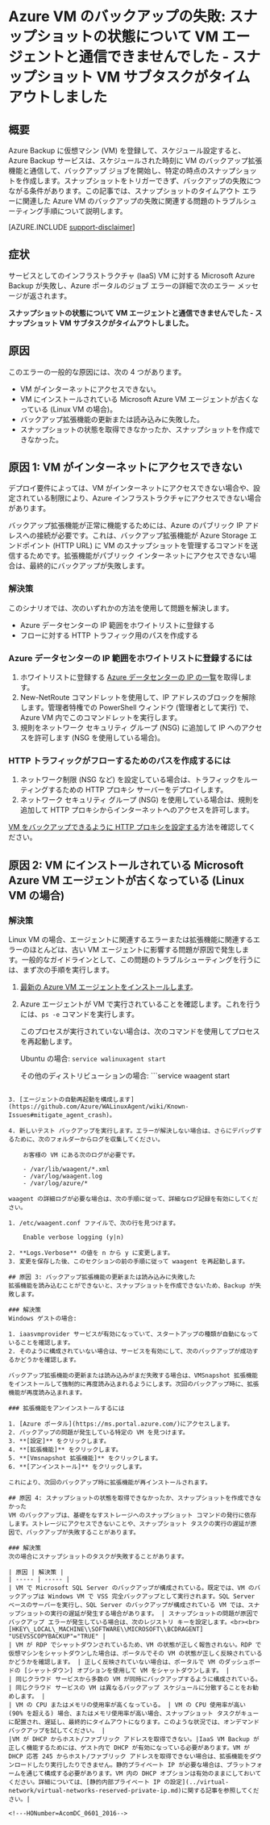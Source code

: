 <properties
   pageTitle="Azure VM のバックアップの失敗: スナップショットの状態について VM エージェントと通信できませんでした - スナップショット VM サブタスクがタイムアウトしました | Microsoft Azure"
   description="スナップショットの状態について VM エージェントと通信できませんでしたというエラーに関連する Azure VM のバックアップの失敗の症状の原因と解決策。スナップショット VM サブタスクのタイムアウト エラー"
   services="backup"
   documentationCenter=""
   authors="genlin"
   manager="jwhit"
   editor=""/>

<tags
    ms.service="backup"
    ms.workload="storage-backup-recovery"
    ms.tgt_pltfrm="na"
    ms.devlang="na"
    ms.topic="article"
    ms.date="04/27/2016"
    ms.author="jimpark; markgal;genli"/>

# Azure VM のバックアップの失敗: スナップショットの状態について VM エージェントと通信できませんでした - スナップショット VM サブタスクがタイムアウトしました

## 概要

Azure Backup に仮想マシン (VM) を登録して、スケジュール設定すると、Azure Backup サービスは、スケジュールされた時刻に VM のバックアップ拡張機能と通信して、バックアップ ジョブを開始し、特定の時点のスナップショットを作成します。スナップショットをトリガーできず、バックアップの失敗につながる条件があります。この記事では、スナップショットのタイムアウト エラーに関連した Azure VM のバックアップの失敗に関連する問題のトラブルシューティング手順について説明します。

[AZURE.INCLUDE [support-disclaimer](../../includes/support-disclaimer.md)]

## 症状

サービスとしてのインフラストラクチャ (IaaS) VM に対する Microsoft Azure Backup が失敗し、Azure ポータルのジョブ エラーの詳細で次のエラー メッセージが返されます。

**スナップショットの状態について VM エージェントと通信できませんでした - スナップショット VM サブタスクがタイムアウトしました。**

## 原因
このエラーの一般的な原因には、次の 4 つがあります。

- VM がインターネットにアクセスできない。
- VM にインストールされている Microsoft Azure VM エージェントが古くなっている (Linux VM の場合)。
- バックアップ拡張機能の更新または読み込みに失敗した。
- スナップショットの状態を取得できなかったか、スナップショットを作成できなかった。

## 原因 1: VM がインターネットにアクセスできない
デプロイ要件によっては、VM がインターネットにアクセスできない場合や、設定されている制限により、Azure インフラストラクチャにアクセスできない場合があります。

バックアップ拡張機能が正常に機能するためには、Azure のパブリック IP アドレスへの接続が必要です。これは、バックアップ拡張機能が Azure Storage エンドポイント (HTTP URL) に VM のスナップショットを管理するコマンドを送信するためです。拡張機能がパブリック インターネットにアクセスできない場合は、最終的にバックアップが失敗します。

### 解決策
このシナリオでは、次のいずれかの方法を使用して問題を解決します。

- Azure データセンターの IP 範囲をホワイトリストに登録する
- フローに対する HTTP トラフィック用のパスを作成する

### Azure データセンターの IP 範囲をホワイトリストに登録するには

1. ホワイトリストに登録する [Azure データセンターの IP の一覧](https://www.microsoft.com/download/details.aspx?id=41653)を取得します。
2. New-NetRoute コマンドレットを使用して、IP アドレスのブロックを解除します。管理者特権での PowerShell ウィンドウ (管理者として実行) で、Azure VM 内でこのコマンドレットを実行します。
3. 規則をネットワーク セキュリティ グループ (NSG) に追加して IP へのアクセスを許可します (NSG を使用している場合)。

### HTTP トラフィックがフローするためのパスを作成するには

1. ネットワーク制限 (NSG など) を設定している場合は、トラフィックをルーティングするための HTTP プロキシ サーバーをデプロイします。
2. ネットワーク セキュリティ グループ (NSG) を使用している場合は、規則を追加して HTTP プロキシからインターネットへのアクセスを許可します。

[VM をバックアップできるように HTTP プロキシを設定する](backup-azure-vms-prepare.md#using-an-http-proxy-for-vm-backups)方法を確認してください。

## 原因 2: VM にインストールされている Microsoft Azure VM エージェントが古くなっている (Linux VM の場合)

### 解決策
Linux VM の場合、エージェントに関連するエラーまたは拡張機能に関連するエラーのほとんどは、古い VM エージェントに影響する問題が原因で発生します。一般的なガイドラインとして、この問題のトラブルシューティングを行うには、まず次の手順を実行します。

1. [最新の Azure VM エージェントをインストールします](https://acom-swtest-2.azurewebsites.net/documentation/articles/virtual-machines-linux-update-agent/)。
2. Azure エージェントが VM で実行されていることを確認します。これを行うには、```ps -e``` コマンドを実行します。

    このプロセスが実行されていない場合は、次のコマンドを使用してプロセスを再起動します。

    Ubuntu の場合: ```service walinuxagent start```

    その他のディストリビューションの場合: ```service waagent start
```

3. [エージェントの自動再起動を構成します](https://github.com/Azure/WALinuxAgent/wiki/Known-Issues#mitigate_agent_crash)。

4. 新しいテスト バックアップを実行します。エラーが解決しない場合は、さらにデバッグするために、次のフォルダーからログを収集してください。

    お客様の VM にある次のログが必要です。

    - /var/lib/waagent/*.xml
    - /var/log/waagent.log
    - /var/log/azure/*

waagent の詳細ログが必要な場合は、次の手順に従って、詳細なログ記録を有効にしてください。

1. /etc/waagent.conf ファイルで、次の行を見つけます。

    Enable verbose logging (y|n)

2. **Logs.Verbose** の値を n から y に変更します。
3. 変更を保存した後、このセクションの前の手順に従って waagent を再起動します。

## 原因 3: バックアップ拡張機能の更新または読み込みに失敗した
拡張機能を読み込むことができないと、スナップショットを作成できないため、Backup が失敗します。

### 解決策
Windows ゲストの場合:

1. iaasvmprovider サービスが有効になっていて、スタートアップの種類が自動になっていることを確認します。
2. そのように構成されていない場合は、サービスを有効にして、次のバックアップが成功するかどうかを確認します。

バックアップ拡張機能の更新または読み込みがまだ失敗する場合は、VMSnapshot 拡張機能をインストールして強制的に再度読み込まれるようにします。次回のバックアップ時に、拡張機能が再度読み込まれます。

### 拡張機能をアンインストールするには

1. [Azure ポータル](https://ms.portal.azure.com/)にアクセスします。
2. バックアップの問題が発生している特定の VM を見つけます。
3. **[設定]** をクリックします。
4. **[拡張機能]** をクリックします。
5. **[Vmsnapshot 拡張機能]** をクリックします。
6. **[アンインストール]** をクリックします。

これにより、次回のバックアップ時に拡張機能が再インストールされます。

## 原因 4: スナップショットの状態を取得できなかったか、スナップショットを作成できなかった
VM のバックアップは、基礎をなすストレージへのスナップショット コマンドの発行に依存します。ストレージにアクセスできないことや、スナップショット タスクの実行の遅延が原因で、バックアップが失敗することがあります。

### 解決策
次の場合にスナップショットのタスクが失敗することがあります。

| 原因 | 解決策 |
| ----- | ----- |
| VM で Microsoft SQL Server のバックアップが構成されている。既定では、VM のバックアップは Windows VM で VSS 完全バックアップとして実行されます。SQL Server ベースのサーバーを実行し、SQL Server のバックアップが構成されている VM では、スナップショットの実行の遅延が発生する場合があります。 | スナップショットの問題が原因でバックアップ エラーが発生している場合は、次のレジストリ キーを設定します。<br><br>[HKEY\_LOCAL\_MACHINE\\SOFTWARE\\MICROSOFT\\BCDRAGENT] "USEVSSCOPYBACKUP"="TRUE" |
| VM が RDP でシャットダウンされているため、VM の状態が正しく報告されない。RDP で仮想マシンをシャットダウンした場合は、ポータルでその VM の状態が正しく反映されているかどうかを確認します。 | 正しく反映されていない場合は、ポータルで VM のダッシュボードの [シャットダウン] オプションを使用して VM をシャットダウンします。 |
| 同じクラウド サービスから多数の VM が同時にバックアップするように構成されている。 | 同じクラウド サービスの VM は異なるバックアップ スケジュールに分散することをお勧めします。 |
| VM の CPU またはメモリの使用率が高くなっている。 | VM の CPU 使用率が高い (90% を超える) 場合、またはメモリ使用率が高い場合、スナップショット タスクがキューに配置され、遅延し、最終的にタイムアウトになります。このような状況では、オンデマンド バックアップを試してください。 |
|VM が DHCP からホスト/ファブリック アドレスを取得できない。|IaaS VM Backup が正しく機能するためには、ゲスト内で DHCP が有効になっている必要があります。VM が DHCP 応答 245 からホスト/ファブリック アドレスを取得できない場合は、拡張機能をダウンロードしたり実行したりできません。静的プライベート IP が必要な場合は、プラットフォームを通じて構成する必要があります。VM 内の DHCP オプションは有効のままにしておいてください。詳細については、[静的内部プライベート IP の設定](../virtual-network/virtual-networks-reserved-private-ip.md)に関する記事を参照してください。|

<!---HONumber=AcomDC_0601_2016-->